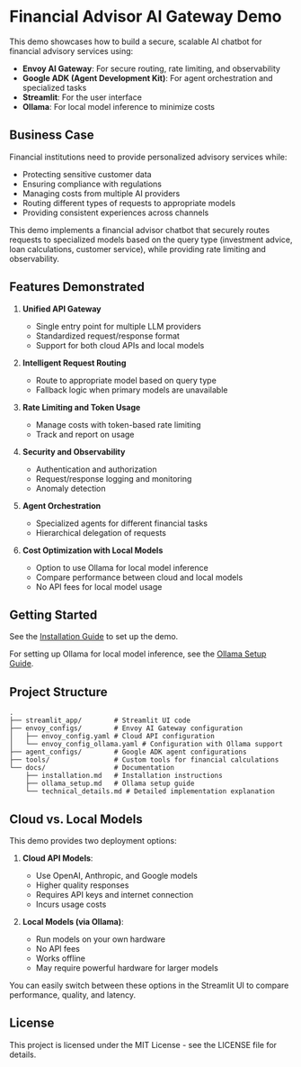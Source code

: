 # Financial Advisor AI Gateway Demo

This demo showcases how to build a secure, scalable AI chatbot for financial advisory services using:

- **Envoy AI Gateway**: For secure routing, rate limiting, and observability
- **Google ADK (Agent Development Kit)**: For agent orchestration and specialized tasks
- **Streamlit**: For the user interface
- **Ollama**: For local model inference to minimize costs

## Business Case

Financial institutions need to provide personalized advisory services while:
- Protecting sensitive customer data
- Ensuring compliance with regulations
- Managing costs from multiple AI providers
- Routing different types of requests to appropriate models
- Providing consistent experiences across channels

This demo implements a financial advisor chatbot that securely routes requests to specialized models based on the query type (investment advice, loan calculations, customer service), while providing rate limiting and observability.

## Features Demonstrated

1. **Unified API Gateway**
   - Single entry point for multiple LLM providers
   - Standardized request/response format
   - Support for both cloud APIs and local models

2. **Intelligent Request Routing**
   - Route to appropriate model based on query type
   - Fallback logic when primary models are unavailable

3. **Rate Limiting and Token Usage**
   - Manage costs with token-based rate limiting
   - Track and report on usage

4. **Security and Observability**
   - Authentication and authorization
   - Request/response logging and monitoring
   - Anomaly detection

5. **Agent Orchestration**
   - Specialized agents for different financial tasks
   - Hierarchical delegation of requests

6. **Cost Optimization with Local Models**
   - Option to use Ollama for local model inference
   - Compare performance between cloud and local models
   - No API fees for local model usage

## Getting Started

See the [Installation Guide](docs/installation.md) to set up the demo.

For setting up Ollama for local model inference, see the [Ollama Setup Guide](docs/ollama_setup.md).

## Project Structure

```
.
├── streamlit_app/        # Streamlit UI code
├── envoy_configs/        # Envoy AI Gateway configuration
│   ├── envoy_config.yaml # Cloud API configuration
│   └── envoy_config_ollama.yaml # Configuration with Ollama support
├── agent_configs/        # Google ADK agent configurations
├── tools/                # Custom tools for financial calculations
└── docs/                 # Documentation
    ├── installation.md   # Installation instructions
    ├── ollama_setup.md   # Ollama setup guide
    └── technical_details.md # Detailed implementation explanation
```

## Cloud vs. Local Models

This demo provides two deployment options:

1. **Cloud API Models**:
   - Use OpenAI, Anthropic, and Google models
   - Higher quality responses
   - Requires API keys and internet connection
   - Incurs usage costs

2. **Local Models (via Ollama)**:
   - Run models on your own hardware
   - No API fees
   - Works offline
   - May require powerful hardware for larger models

You can easily switch between these options in the Streamlit UI to compare performance, quality, and latency.

## License

This project is licensed under the MIT License - see the LICENSE file for details.
